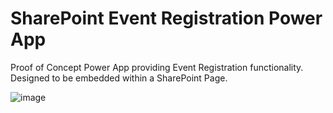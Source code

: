 # SharePoint Event Registration Power App
Proof of Concept Power App providing Event Registration functionality. Designed to be embedded within a SharePoint Page.

![image](https://user-images.githubusercontent.com/12395485/130237967-627e66c6-9ad3-4991-b14a-ced7e1207f21.png)

